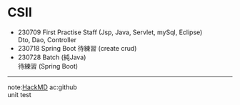 # CSII  
  
- 230709 First Practise Staff (Jsp, Java, Servlet, mySql, Eclipse)  
  Dto, Dao, Controller
- 230718 Spring Boot
  待練習  (create crud)   
- 230728 Batch (純Java)  
  待練習  (Spring Boot)     
--------------
  note:[HackMD](https://hackmd.io/)  ac:github  
  unit test  
